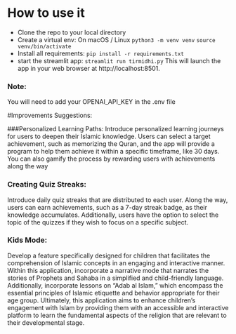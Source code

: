 # How to use it
- Clone the repo to your local directory
- Create a virtual env:
	 On macOS / Linux
`python3 -m venv venv`
`source venv/bin/activate`
- Install all requirements:
`pip install -r requirements.txt`
- start the streamlit app:
`streamlit run tirmidhi.py`
This will launch the app in your web browser at http://localhost:8501.

### Note: 
You will need to add your OPENAI_API_KEY in the .env file

#Improvements Suggestions:

###Personalized Learning Paths:
Introduce personalized learning journeys for users to deepen their Islamic knowledge.
Users can select a target achievement, such as memorizing the Quran, and the app will provide a program to help them achieve it within a specific timeframe, like 30 days.
You can also gamify the process by rewarding users with achievements along the way

### Creating Quiz Streaks:
Introduce daily quiz streaks that are distributed to each user. Along the way, users can earn achievements, such as a 7-day streak badge, as their knowledge accumulates. Additionally, users have the option to select the topic of the quizzes if they wish to focus on a specific subject.
### Kids Mode:
Develop a feature specifically designed for children that facilitates the comprehension of Islamic concepts in an engaging and interactive manner.
Within this application, incorporate a narrative mode that narrates the stories of Prophets and Sahaba in a simplified and child-friendly language.
Additionally, incorporate lessons on “Adab al Islam,” which encompass the essential principles of Islamic etiquette and behavior appropriate for their age group.
Ultimately, this application aims to enhance children’s engagement with Islam by providing them with an accessible and interactive platform to learn the fundamental aspects of the religion that are relevant to their developmental stage.

